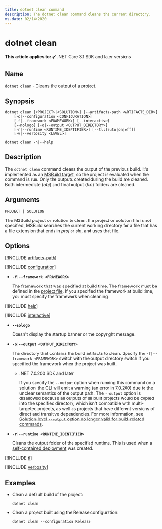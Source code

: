 ```yaml
---
title: dotnet clean command
description: The dotnet clean command cleans the current directory.
ms.date: 02/14/2020
---
```

# dotnet clean

**This article applies to:** ✔️ .NET Core 3.1 SDK and later versions

## Name

`dotnet clean` - Cleans the output of a project.

## Synopsis

```dotnetcli
dotnet clean [<PROJECT>|<SOLUTION>] [--artifacts-path <ARTIFACTS_DIR>]
    [-c|--configuration <CONFIGURATION>]
    [-f|--framework <FRAMEWORK>] [--interactive]
    [--nologo] [-o|--output <OUTPUT_DIRECTORY>]
    [-r|--runtime <RUNTIME_IDENTIFIER>] [--tl:[auto|on|off]]
    [-v|--verbosity <LEVEL>]

dotnet clean -h|--help
```

## Description

The `dotnet clean` command cleans the output of the previous build. It's implemented as an [MSBuild target](/visualstudio/msbuild/msbuild-targets), so the project is evaluated when the command is run. Only the outputs created during the build are cleaned. Both intermediate (*obj*) and final output (*bin*) folders are cleaned.

## Arguments

`PROJECT | SOLUTION`

The MSBuild project or solution to clean. If a project or solution file is not specified, MSBuild searches the current working directory for a file that has a file extension that ends in *proj* or *sln*, and uses that file.

## Options

[!INCLUDE [artifacts-path](../../../includes/cli-configuration-artifacts-path.md)]

[!INCLUDE [configuration](../../../includes/cli-configuration-clean.md)]

* **`-f|--framework <FRAMEWORK>`**

  The [framework](../../standard/frameworks.md) that was specified at build time. The framework must be defined in the [project file](../project-sdk/overview.md). If you specified the framework at build time, you must specify the framework when cleaning.

[!INCLUDE [help](../../../includes/cli-help.md)]

[!INCLUDE [interactive](../../../includes/cli-interactive-3-0.md)]

* **`--nologo`**

  Doesn't display the startup banner or the copyright message.

* **`-o|--output <OUTPUT_DIRECTORY>`**

  The directory that contains the build artifacts to clean. Specify the `-f|--framework <FRAMEWORK>` switch with the output directory switch if you specified the framework when the project was built.

  - .NET 7.0.200 SDK and later

    If you specify the `--output` option when running this command on a solution, the CLI will emit a warning (an error in 7.0.200) due to the unclear semantics of the output path. The `--output` option is disallowed because all outputs of all built projects would be copied into the specified directory, which isn't compatible with multi-targeted projects, as well as projects that have different versions of direct and transitive dependencies. For more information, see [Solution-level `--output` option no longer valid for build-related commands](../compatibility/sdk/7.0/solution-level-output-no-longer-valid.md).

* **`-r|--runtime <RUNTIME_IDENTIFIER>`**

  Cleans the output folder of the specified runtime. This is used when a [self-contained deployment](../deploying/index.md#publish-self-contained) was created.

[!INCLUDE [tl](../../../includes/cli-tl.md)]

[!INCLUDE [verbosity](../../../includes/cli-verbosity-normal.md)]

## Examples

* Clean a default build of the project:

  ```dotnetcli
  dotnet clean
  ```

* Clean a project built using the Release configuration:

  ```dotnetcli
  dotnet clean --configuration Release
  ```
